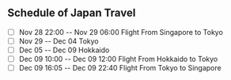 ## Schedule of Japan Travel
- [ ] Nov 28 22:00 -- Nov 29 06:00 Flight From Singapore to Tokyo
- [ ] Nov 29 -- Dec 04 Tokyo
- [ ] Dec 05 -- Dec 09 Hokkaido
- [ ] Dec 09 10:00 -- Dec 09 12:00 Flight From Hokkaido to Tokyo
- [ ] Dec 09 16:05 -- Dec 09 22:40 Flight From Tokyo to Singapore
